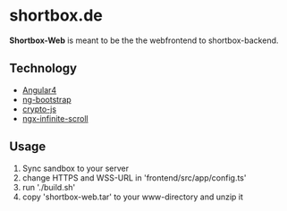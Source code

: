 shortbox.de
======
**Shortbox-Web** is meant to be the the webfrontend to shortbox-backend.

## Technology
* [Angular4](https://angular.io/)
* [ng-bootstrap](https://ng-bootstrap.github.io)
* [crypto-js](https://github.com/brix/crypto-js)
* [ngx-infinite-scroll](https://github.com/orizens/ngx-infinite-scroll)

## Usage
1. Sync sandbox to your server
2. change HTTPS and WSS-URL in 'frontend/src/app/config.ts'
3. run './build.sh'
4. copy 'shortbox-web.tar' to your www-directory and unzip it